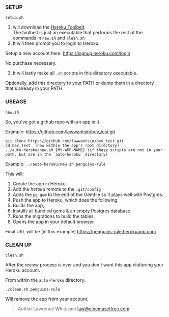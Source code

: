 ### SETUP

`setup.sh`

1. will download the [Heroku Toolbelt](https://toolbelt.heroku.com/).  
The toolbelt is just an executable that performs the rest of the commands in `new.sh` and `clean.sh`
2. It will then prompt you to login to Heroku.

Setup a new account here: https://signup.heroku.com/login

No purchase necessary.

3. It will lastly make all `.sh` scripts in this directory executable.

Optionally, add this directory to your PATH or dump them in a directory that's already in your PATH.

### USEAGE

`new.sh`

So, you've got a github repo with an app in it.

Example: https://github.com/lawwantsin/bev_test.git

```
git clone https://github.com/lawwantsin/bev_test.git
cd bev_test  (now within the app's root directory)
../auto-heroku/new.sh {MY-APP-NAME} (if these scripts are not in your path, but are in the `auto-heroku` directory)
```
Example: `../auto-heroku/new.sh penguins-rule`

This will:

1. Create the app in Heroku
2. Add the *heroku* remote to the `.git/config`
3. Adds the `pg gem` to the end of the Gemfile so it plays well with Postgres.
4. Push the app to Heroku, which does the following
  1. Builds the app,
  2. Installs all bundled gems & an empty Postgres database.
5. Runs the migrations to build the tables.
6. Opens the app in your default browser.

Final URL will be (in this example) https://penguins-rule.herokuapp.com.

### CLEAN UP

`clean.sh`

After the review process is over and you don't want this app cluttering your Heroku account.

From within the `auto-heroku` directory.

`./clean.sh penguins-rule`

Will remove the app from your account.

> Author Lawrence Whiteside
> law@cinemasetfree.com
